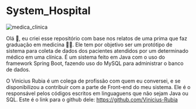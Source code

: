 # System_Hospital

![medica_clinica](https://bulcaoezeferino.adv.br/wp-content/uploads/2020/10/Copia-de-consultorio-medico-site-1170x730.jpg)

Olá 🤗, eu criei esse repositório com base nos relatos de uma prima que faz graduação em medicina :woman_health_worker:. Ele tem por objetivo ser um protótipo de sistema para coleta de dados dos pacientes atendidos por um determinado médico em uma clínica. É um sistema feito em Java com o uso do framework Spring Boot, fazendo uso do MySQL para administrar o banco de dados.

O Vinicius Rubia é um colega de profissão com quem eu conversei, e se disponibilizou a contribuir com a parte de Front-end do meu sistema. Ele é o responsável pelos códigos escritos em linguaguens que não sejam Java ou SQL. Este é o link para o github dele: https://github.com/Vinicius-Rubia
